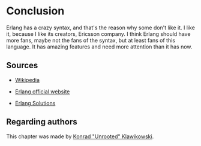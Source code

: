 # Conclusion

Erlang has a crazy syntax, and that's the reason why some don't like it.
I like it, because I like its creators, Ericsson company.
I think Erlang should have more fans, maybe not the fans of the syntax, but at least fans of this language.
It has amazing features and need more attention than it has now.

## Sources

* [Wikipedia](https://en.wikipedia.org/wiki/Erlang_(programming_language))

* [Erlang official website](https://www.erlang.org/)

* [Erlang Solutions](https://www.erlang-solutions.com/)

## Regarding authors

This chapter was made by [Konrad "Unrooted" Klawikowski](https://github.com/Unrooted).
